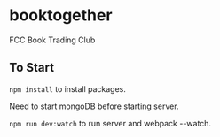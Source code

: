 # booktogether

FCC Book Trading Club

## To Start

`npm install` to install packages.

Need to start mongoDB before starting server.

`npm run dev:watch` to run server and webpack --watch.

